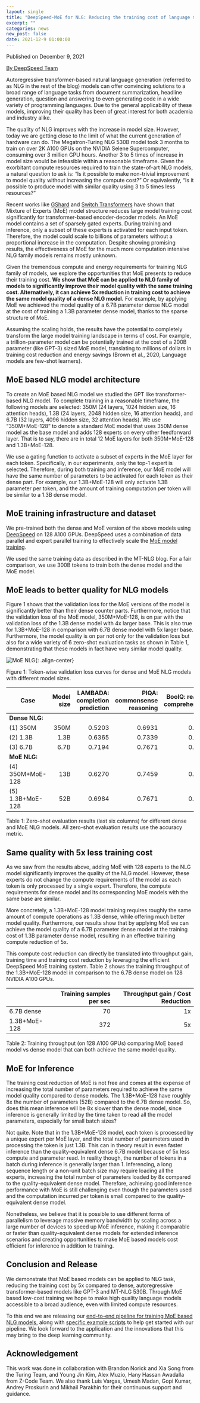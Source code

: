 ```yaml
---
layout: single
title: "DeepSpeed-MoE for NLG: Reducing the training cost of language models by 5 times"
excerpt: ""
categories: news
new_post: false
date: 2021-12-9 01:00:00
---
```


Published on December 9, 2021

[By DeepSpeed Team](https://www.microsoft.com/en-us/research/project/deepspeed/people/)

Autoregressive transformer-based natural language generation (referred to as
NLG in the rest of the blog) models can offer convincing solutions to a broad
range of language tasks from document summarization, headline generation,
question and answering to even generating code in a wide variety of programming
languages. Due to the general applicability of these models, improving their
quality has been of great interest for both academia and industry alike.

The quality of NLG improves with the increase in model size. However, today we
are getting close to the limit of what the current generation of hardware can
do. The Megatron-Turing NLG 530B model took 3 months to train on over 2K A100
GPUs on the NVIDIA Selene Supercomputer, consuming over 3 million GPU hours.
Another 3 to 5 times of increase in model size would be infeasible within a
reasonable timeframe.  Given the exorbitant compute resources required to train
the state-of-art NLG models, a natural question to ask is: “Is it possible to
make non-trivial improvement to model quality without increasing the compute
cost?”  Or equivalently, “Is it possible to produce model with similar quality
using 3 to 5 times less resources?”

Recent works like [GShard](https://arxiv.org/abs/2006.16668) and [Switch
Transformers](https://arxiv.org/abs/2101.03961) have shown that Mixture of
Experts (MoE) model structure reduces large model training cost significantly
for transformer-based encoder-decoder models. An MoE model contains a set of
sparsely gated experts. During training and inference, only a subset of these
experts is activated for each input token. Therefore, the model could scale to
billions of parameters without a proportional increase in the computation.
Despite showing promising results, the effectiveness of MoE for the much more
computation intensive NLG family models remains mostly unknown.

Given the tremendous compute and energy requirements for training NLG family of
models, we explore the opportunities that MoE presents to reduce their training
cost. **We show that MoE can be applied to NLG family of models to significantly
improve their model quality with the same training cost. Alternatively, it can
achieve 5x reduction in training cost to achieve the same model quality of a
dense NLG model.** For example, by applying MoE we achieved the model quality of
a 6.7B parameter dense NLG model at the cost of training a 1.3B parameter dense
model, thanks to the sparse structure of MoE.

Assuming the scaling holds, the results have the potential to completely
transform the large model training landscape in terms of cost. For example, a
trillion-parameter model can be potentially trained at the cost of a 200B
parameter (like GPT-3) sized MoE model, translating to millions of dollars in
training cost reduction and energy savings (Brown et al., 2020, Language models
are few-shot learners).

## MoE based NLG model architecture

To create an MoE based NLG model we studied the GPT like transformer-based NLG
model. To complete training in a reasonable timeframe, the following models are
selected: 350M (24 layers, 1024 hidden size, 16 attention heads), 1.3B (24
layers, 2048 hidden size, 16 attention heads), and 6.7B (32 layers, 4096 hidden
size, 32 attention heads). We use “350M+MoE-128” to denote a standard MoE model
that uses 350M dense model as the base model and adds 128 experts on every
other feedforward layer.  That is to say, there are in total 12 MoE layers for
both 350M+MoE-128 and 1.3B+MoE-128. 

We use a gating function to activate a subset of experts in the MoE layer for
each token. Specifically, in our experiments, only the top-1 expert is
selected. Therefore, during both training and inference, our MoE model will
have the same number of parameters to be activated for each token as their
dense part. For example, our 1.3B+MoE-128 will only activate 1.3B parameter per
token, and the amount of training computation per token will be similar to a
1.3B dense model.

## MoE training infrastructure and dataset

We pre-trained both the dense and MoE version of the above models using
[DeepSpeed](http://deepspeed.ai) on 128 A100 GPUs. DeepSpeed uses a
combination of data parallel and expert parallel training to effectively scale
the [MoE model training](https://www.microsoft.com/en-us/research/blog/deepspeed-powers-8x-larger-moe-model-training-with-high-performance/).

We used the same training data as described in the MT-NLG blog. For a fair
comparison, we use 300B tokens to train both the dense model and the MoE model.

## MoE leads to better quality for NLG models 

Figure 1 shows that the validation loss for the MoE versions of the model is
significantly better than their dense counter parts. Furthermore, notice that
the validation loss of the MoE model, 350M+MoE-128, is on par with the
validation loss of the 1.3B dense model with 4x larger base.  This is also true
for 1.3B+MoE-128 in comparison with 6.7B dense model with 5x larger base.
Furthermore, the model quality is on par not only for the validation loss but
also for a wide variety of 6 zero-shot evaluation tasks as shown in Table 1,
demonstrating that these models in fact have very similar model quality.

![MoE NLG](/assets/images/moe-nlg.png){: .align-center}

Figure 1: Token-wise validation loss curves for dense and MoE NLG models with different model sizes.

Case | Model size | LAMBADA: completion prediction | PIQA: commonsense reasoning | BoolQ: reading comprehension | RACE-h: reading comprehension | TriviaQA: question answering | WebQs: question answering
--- | ---: | ---: | ---: | ---: | ---: | ---: | ---:
| **Dense NLG:** | | | | | | |
| (1) 350M | 350M | 0.5203 | 0.6931 | 0.5364 | 0.3177 | 0.0321 | 0.0157 |
| (2) 1.3B | 1.3B | 0.6365 | 0.7339 | 0.6339 | 0.3560 | 0.1005 | 0.0325 |
| (3) 6.7B | 6.7B | 0.7194 | 0.7671 | 0.6703 | 0.3742 | 0.2347 | 0.0512 |
| **MoE NLG:** | | | | | | |
| (4) 350M+MoE-128 | 13B | 0.6270 | 0.7459 | 0.6046 | 0.3560 | 0.1658 | 0.0517 |
| (5) 1.3B+MoE-128 | 52B | 0.6984 | 0.7671 | 0.6492 | 0.3809 | 0.3129 | 0.0719 |

Table 1: Zero-shot evaluation results (last six columns) for different dense and MoE NLG models. All zero-shot evaluation results use the accuracy metric.

## Same quality with 5x less training cost

As we saw from the results above, adding MoE with 128 experts to the NLG model
significantly improves the quality of the NLG model. However, these experts do
not change the compute requirements of the model as each token is only
processed by a single expert. Therefore, the compute requirements for dense
model and its corresponding MoE models with the same base are similar. 

More concretely, a 1.3B+MoE-128  model training requires roughly the same
amount of compute operations as 1.3B dense, while offering much better model
quality. Furthermore, our results show that by applying MoE we can achieve the
model quality of a 6.7B parameter dense model at the training cost of 1.3B
parameter dense model, resulting in an effective training compute reduction of
5x. 

This compute cost reduction can directly be translated into throughput gain,
training time and training cost reduction by leveraging the efficient DeepSpeed
MoE training system. Table 2 shows the training throughput of the 1.3B+MoE-128
model in comparison to the 6.7B dense model on 128 NVIDIA A100 GPUs.

| | Training samples per sec | Throughput gain / Cost Reduction
| --- | ---: | ---:
| 6.7B dense | 70 | 1x
| 1.3B+MoE-128 | 372 | 5x

Table 2: Training throughput (on 128 A100 GPUs) comparing MoE based model vs dense model that can both achieve the same model quality.

## MoE for Inference

The training cost reduction of MoE is not free and comes at the expense of
increasing the total number of parameters required to achieve the same model
quality compared to dense models. The 1.3B+MoE-128 have roughly 8x the number
of parameters (52B) compared to the 6.7B  dense model. So, does this mean
inference will be 8x slower than the dense model, since inference is generally
limited by the time taken to read all the model parameters, especially for
small batch sizes?

Not quite. Note that in the 1.3B+MoE-128 model, each token is processed by a
unique expert per MoE layer, and the total number of parameters used in
processing the token is just 1.3B. This can in theory  result in even faster
inference than the quality-equivalent dense 6.7B model because of 5x less
compute and parameter read. In reality though, the number of tokens in a batch
during inference is generally larger than 1. Inferencing, a long sequence
length or a non-unit batch size may require loading all the experts, increasing
the total number of parameters loaded by 8x compared to the quality-equivalent
dense model. Therefore, achieving good inference performance with MoE is still
challenging even though the parameters used and the computation incurred per
token is small compared to the quality-equivalent dense model. 

Nonetheless, we believe that it is possible to use different forms of
parallelism to leverage massive memory bandwidth by scaling across a large
number of devices to speed up MoE inference, making it comparable or faster
than quality-equivalent dense models for extended inference scenarios and
creating opportunities to make MoE based models cost efficient for inference in
addition to training. 

## Conclusion and Release

We demonstrate that MoE based models can be applied to NLG task, reducing the
training cost by 5x compared to dense, autoregressive transformer-based models
like GPT-3 and MT-NLG 530B. Through MoE based low-cost training we hope to make
high quality language models accessible to a broad audience, even with limited
compute resources. 

To this end we are releasing our [end-to-end pipeline for training MoE based
NLG models](https://github.com/microsoft/Megatron-DeepSpeed/tree/moe-training),
along with [specific example
scripts](https://github.com/microsoft/Megatron-DeepSpeed/tree/moe-training/examples/MoE)
to help get started with our pipeline.  We look forward to the application and
the innovations that this may bring to the deep learning community.  

## Acknowledgement

This work was done in collaboration with Brandon Norick and Xia Song from the
Turing Team, and Young Jin Kim, Alex Muzio, Hany Hassan Awadalla from Z-Code
Team. We also thank Luis Vargas, Umesh Madan, Gopi Kumar, Andrey Proskurin and
Mikhail Parakhin for their continuous support and guidance.
